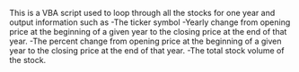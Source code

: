 This is a VBA script used to loop through all the stocks for one year and output information such as
-The ticker symbol
-Yearly change from opening price at the beginning of a given year to the closing price at the end of that year.
-The percent change from opening price at the beginning of a given year to the closing price at the end of that year.
-The total stock volume of the stock.
